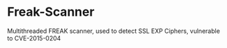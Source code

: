 # Freak-Scanner
Multithreaded FREAK scanner, used to detect SSL EXP Ciphers, vulnerable to CVE-2015-0204
